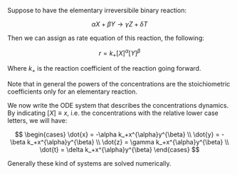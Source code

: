 Suppose to have the elementary irreversibile binary reaction:

$$ \alpha X+\beta Y \to \gamma Z + \delta T $$

Then we can assign as rate equation of this reaction, the following:

$$ r = k_+[X]^{\alpha}[Y]^{\beta} $$

Where $k_+$ is the reaction coefficient of the reaction going forward.

Note that in general the powers of the concentrations are the stoichiometric coefficients only for an elementary reaction.

We now write the ODE system that describes the concentrations dynamics. By indicating $[X]\equiv x$, i.e. the concentrations with the relative lower case letters, we will have:

$$
\begin{cases}
\dot{x} = -\alpha  k_+x^{\alpha}y^{\beta}   \\
\dot{y} = -\beta  k_+x^{\alpha}y^{\beta}  \\
\dot{z} = \gamma  k_+x^{\alpha}y^{\beta}   \\
\dot{t} = \delta  k_+x^{\alpha}y^{\beta} 
\end{cases}
$$

Generally these kind of systems are solved numerically.